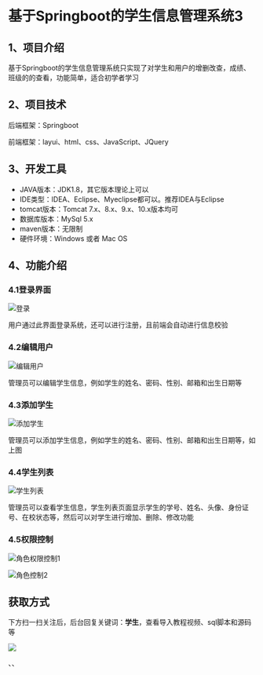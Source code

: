 # 基于Springboot的学生信息管理系统3





## 1、项目介绍

基于Springboot的学生信息管理系统只实现了对学生和用户的增删改查，成绩、班级的的查看，功能简单，适合初学者学习

## 2、项目技术

后端框架：Springboot

前端框架：layui、html、css、JavaScript、JQuery

## 3、开发工具

- JAVA版本：JDK1.8，其它版本理论上可以
- IDE类型：IDEA、Eclipse、Myeclipse都可以。推荐IDEA与Eclipse
- tomcat版本：Tomcat 7.x、8.x、9.x、10.x版本均可
- 数据库版本：MySql 5.x
- maven版本：无限制
- 硬件环境：Windows 或者 Mac OS

## 4、功能介绍

### 4.1登录界面

![登录](https://www.codeshop.fun/Typora-Images/20220515100503.jpg)

用户通过此界面登录系统，还可以进行注册，且前端会自动进行信息校验

### 4.2编辑用户

![编辑用户](https://www.codeshop.fun/Typora-Images/20220506220345.png)

管理员可以编辑学生信息，例如学生的姓名、密码、性别、邮箱和出生日期等

### 4.3添加学生

![添加学生](https://www.codeshop.fun/Typora-Images/20220506220349.png)

管理员可以添加学生信息，例如学生的姓名、密码、性别、邮箱和出生日期等，如上图

### 4.4学生列表

![学生列表](https://www.codeshop.fun/Typora-Images/20220506220352.png)

管理员可以查看学生信息，学生列表页面显示学生的学号、姓名、头像、身份证号、在校状态等，然后可以对学生进行增加、删除、修改功能

### 4.5权限控制

![角色权限控制1](https://www.codeshop.fun/Typora-Images/20220506220316.png)

![角色控制2](https://www.codeshop.fun/Typora-Images/20220506220304.jpg)


## 获取方式

下方扫一扫关注后，后台回复关键词：**学生**，查看导入教程视频、sql脚本和源码等

 ![](https://www.codeshop.fun/Typora-Images/202205281253739.png)









、、
